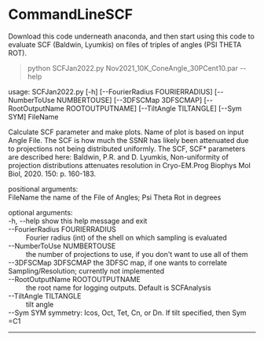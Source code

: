 # CommandLineSCF
Download this code underneath anaconda, and then start using this code to evaluate SCF (Baldwin, Lyumkis) on files of triples of angles (PSI THETA ROT).  



> python SCFJan2022.py Nov2021_10K_ConeAngle_30PCent10.par  --help


usage: SCFJan2022.py [-h] [--FourierRadius FOURIERRADIUS] [--NumberToUse NUMBERTOUSE] [--3DFSCMap 3DFSCMAP] [--RootOutputName ROOTOUTPUTNAME] [--TiltAngle TILTANGLE] [--Sym SYM] FileName  <br />

Calculate SCF parameter and make plots. Name of plot is based on input Angle File. The SCF is how much the SSNR has likely been attenuated due to projections not being distributed uniformly. The SCF, SCF* parameters are described here: Baldwin, P.R. and D. Lyumkis, Non-uniformity of projection distributions attenuates resolution in Cryo-EM.Prog Biophys Mol Biol, 2020. 150: p. 160-183. <br />

positional arguments:<br />
 FileName              the name of the File of Angles; Psi Theta Rot in degrees <br />

optional arguments: <br />
 -h, --help            show this help message and exit <br />
 --FourierRadius FOURIERRADIUS <br />
   &emsp; &emsp; Fourier radius (int) of the shell on which sampling is evaluated <br />
 --NumberToUse NUMBERTOUSE <br />
     &emsp; &emsp;           the number of projections to use, if you don't want to use all of them <br />
 --3DFSCMap 3DFSCMAP   the 3DFSC map, if one wants to correlate Sampling/Resolution; currently not implemented <br />
 --RootOutputName ROOTOUTPUTNAME <br />
          &emsp; &emsp;      the root name for logging outputs. Default is SCFAnalysis <br />
 --TiltAngle TILTANGLE <br />
              &emsp; &emsp;         tilt angle <br />
 --Sym SYM             symmetry: Icos, Oct, Tet, Cn, or Dn. If tilt specified, then Sym =C1   <br />

----------------------------------------------------------------------------------

